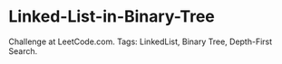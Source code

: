 # Linked-List-in-Binary-Tree
Challenge at LeetCode.com. Tags: LinkedList, Binary Tree, Depth-First Search.

